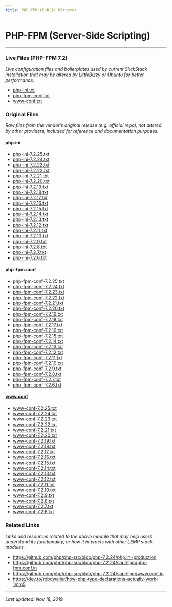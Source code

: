```yaml
---
title: PHP-FPM (Public Mirrors)
---
```


# PHP-FPM (Server-Side Scripting)

----

### Live Files (PHP-FPM 7.2)

*Live configuration files and boilerplates used by current SlickStack installation that may be altered by LittleBizzy or Ubuntu for better performance.*

* <a href="/php-fpm/php-ini.txt">php-ini.txt</a>
* <a href="/php-fpm/php-fpm-conf.txt">php-fpm-conf.txt</a>
* <a href="/php-fpm/www-conf.txt">www-conf.txt</a>

### Original Files

*Raw files from the vendor’s original release (e.g. official repo), not altered by other providers, included for reference and documentation purposes.*

#### php.ini

* php-ini-7.2.25.txt
* <a href="/php-fpm/php-ini-7.2.24.txt">php-ini-7.2.24.txt</a>
* <a href="/php-fpm/php-ini-7.2.23.txt">php-ini-7.2.23.txt</a>
* <a href="/php-fpm/php-ini-7.2.22.txt">php-ini-7.2.22.txt</a>
* <a href="/php-fpm/php-ini-7.2.21.txt">php-ini-7.2.21.txt</a>
* <a href="/php-fpm/php-ini-7.2.20.txt">php-ini-7.2.20.txt</a>
* <a href="/php-fpm/php-ini-7.2.19.txt">php-ini-7.2.19.txt</a>
* <a href="/php-fpm/php-ini-7.2.18.txt">php-ini-7.2.18.txt</a>
* <a href="/php-fpm/php-ini-7.2.17.txt">php-ini-7.2.17.txt</a>
* <a href="/php-fpm/php-ini-7.2.16.txt">php-ini-7.2.16.txt</a>
* <a href="/php-fpm/php-ini-7.2.15.txt">php-ini-7.2.15.txt</a>
* <a href="/php-fpm/php-ini-7.2.14.txt">php-ini-7.2.14.txt</a>
* <a href="/php-fpm/php-ini-7.2.13.txt">php-ini-7.2.13.txt</a>
* <a href="/php-fpm/php-ini-7.2.12.txt">php-ini-7.2.12.txt</a>
* <a href="/php-fpm/php-ini-7.2.11.txt">php-ini-7.2.11.txt</a>
* <a href="/php-fpm/php-ini-7.2.10.txt">php-ini-7.2.10.txt</a>
* <a href="/php-fpm/php-ini-7.2.9.txt">php-ini-7.2.9.txt</a>
* <a href="/php-fpm/php-ini-7.2.8.txt">php-ini-7.2.8.txt</a>
* <a href="/php-fpm/php-ini-7.2.7.txt">php-ini-7.2.7.txt</a>
* <a href="/php-fpm/php-ini-7.2.6.txt">php-ini-7.2.6.txt</a>

#### php-fpm.conf

* php-fpm-conf-7.2.25.txt
* <a href="/php-fpm/php-fpm-conf-7.2.24.txt">php-fpm-conf-7.2.24.txt</a>
* <a href="/php-fpm/php-fpm-conf-7.2.23.txt">php-fpm-conf-7.2.23.txt</a>
* <a href="/php-fpm/php-fpm-conf-7.2.22.txt">php-fpm-conf-7.2.22.txt</a>
* <a href="/php-fpm/php-fpm-conf-7.2.21.txt">php-fpm-conf-7.2.21.txt</a>
* <a href="/php-fpm/php-fpm-conf-7.2.20.txt">php-fpm-conf-7.2.20.txt</a>
* <a href="/php-fpm/php-fpm-conf-7.2.19.txt">php-fpm-conf-7.2.19.txt</a>
* <a href="/php-fpm/php-fpm-conf-7.2.18.txt">php-fpm-conf-7.2.18.txt</a>
* <a href="/php-fpm/php-fpm-conf-7.2.17.txt">php-fpm-conf-7.2.17.txt</a>
* <a href="/php-fpm/php-fpm-conf-7.2.16.txt">php-fpm-conf-7.2.16.txt</a>
* <a href="/php-fpm/php-fpm-conf-7.2.15.txt">php-fpm-conf-7.2.15.txt</a>
* <a href="/php-fpm/php-fpm-conf-7.2.14.txt">php-fpm-conf-7.2.14.txt</a>
* <a href="/php-fpm/php-fpm-conf-7.2.13.txt">php-fpm-conf-7.2.13.txt</a>
* <a href="/php-fpm/php-fpm-conf-7.2.12.txt">php-fpm-conf-7.2.12.txt</a>
* <a href="/php-fpm/php-fpm-conf-7.2.11.txt">php-fpm-conf-7.2.11.txt</a>
* <a href="/php-fpm/php-fpm-conf-7.2.10.txt">php-fpm-conf-7.2.10.txt</a>
* <a href="/php-fpm/php-fpm-conf-7.2.9.txt">php-fpm-conf-7.2.9.txt</a>
* <a href="/php-fpm/php-fpm-conf-7.2.8.txt">php-fpm-conf-7.2.8.txt</a>
* <a href="/php-fpm/php-fpm-conf-7.2.7.txt">php-fpm-conf-7.2.7.txt</a>
* <a href="/php-fpm/php-fpm-conf-7.2.6.txt">php-fpm-conf-7.2.6.txt</a>

#### www.conf

* www-conf-7.2.25.txt
* <a href="/php-fpm/www-conf-7.2.24.txt">www-conf-7.2.24.txt</a>
* <a href="/php-fpm/www-conf-7.2.23.txt">www-conf-7.2.23.txt</a>
* <a href="/php-fpm/www-conf-7.2.22.txt">www-conf-7.2.22.txt</a>
* <a href="/php-fpm/www-conf-7.2.21.txt">www-conf-7.2.21.txt</a>
* <a href="/php-fpm/www-conf-7.2.20.txt">www-conf-7.2.20.txt</a>
* <a href="/php-fpm/www-conf-7.2.19.txt">www-conf-7.2.19.txt</a>
* <a href="/php-fpm/www-conf-7.2.18.txt">www-conf-7.2.18.txt</a>
* <a href="/php-fpm/www-conf-7.2.17.txt">www-conf-7.2.17.txt</a>
* <a href="/php-fpm/www-conf-7.2.16.txt">www-conf-7.2.16.txt</a>
* <a href="/php-fpm/www-conf-7.2.15.txt">www-conf-7.2.15.txt</a>
* <a href="/php-fpm/www-conf-7.2.14.txt">www-conf-7.2.14.txt</a>
* <a href="/php-fpm/www-conf-7.2.13.txt">www-conf-7.2.13.txt</a>
* <a href="/php-fpm/www-conf-7.2.12.txt">www-conf-7.2.12.txt</a>
* <a href="/php-fpm/www-conf-7.2.11.txt">www-conf-7.2.11.txt</a>
* <a href="/php-fpm/www-conf-7.2.10.txt">www-conf-7.2.10.txt</a>
* <a href="/php-fpm/www-conf-7.2.9.txt">www-conf-7.2.9.txt</a>
* <a href="/php-fpm/www-conf-7.2.8.txt">www-conf-7.2.8.txt</a>
* <a href="/php-fpm/www-conf-7.2.7.txt">www-conf-7.2.7.txt</a>
* <a href="/php-fpm/www-conf-7.2.6.txt">www-conf-7.2.6.txt</a>

### Related Links

*Links and resources related to the above module that may help users understand its functionality, or how it interacts with other LEMP stack modules.*

* https://github.com/php/php-src/blob/php-7.2.24/php.ini-production
* https://github.com/php/php-src/blob/php-7.2.24/sapi/fpm/php-fpm.conf.in
* https://github.com/php/php-src/blob/php-7.2.24/sapi/fpm/www.conf.in
* https://dev.to/robdwaller/how-php-type-declarations-actually-work-1mm5

----

*Last updated: Nov 18, 2019*
